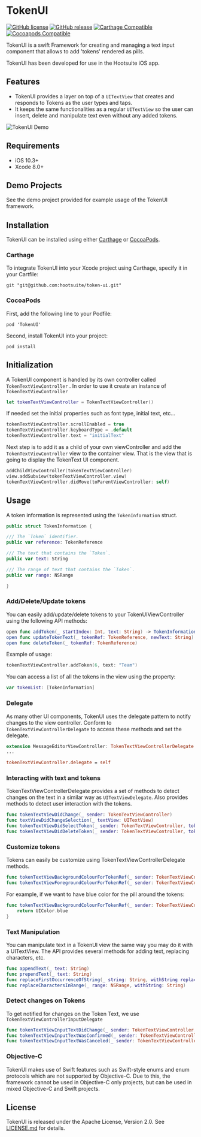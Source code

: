 # TokenUI

[![GitHub license](https://img.shields.io/badge/license-Apache%202-lightgrey.svg)](https://raw.githubusercontent.com/Carthage/Carthage/master/LICENSE.md)
[![GitHub release](https://img.shields.io/github/release/carthage/carthage.svg)](https://github.com/Carthage/Carthage/releases)
[![Carthage Compatible](https://img.shields.io/badge/Carthage-compatible-4BC51D.svg?style=flat)](https://github.com/Carthage/Carthage)
[![Cocoapods Compatible](https://img.shields.io/cocoapods/v/Alamofire.svg)](https://img.shields.io/cocoapods/v/Alamofire.svg)

TokenUI is a swift Framework for creating and managing a text input component that allows to add 'tokens' rendered as pills.

TokenUI has been developed for use in the Hootsuite iOS app.

## Features

- TokenUI provides a layer on top of a `UITextView` that creates and responds to Tokens as the user types and taps.
- It keeps the same functionalities as a regular `UITextView` so the user can insert, delete and manipulate text even without any added tokens.

![TokenUI Demo](https://github.com/hootsuite/token-ui/tree/master/Demo/Resources/TokenUIDemo.gif)

## Requirements

- iOS 10.3+
- Xcode 8.0+

## Demo Projects

See the demo project provided for example usage of the TokenUI framework.


## Installation

TokenUI can be installed using either [Carthage](https://github.com/Carthage/Carthage) or [CocoaPods](https://cocoapods.org/).

### Carthage

To integrate TokenUI into your Xcode project using Carthage, specify it in your Cartfile:

```
git "git@github.com:hootsuite/token-ui.git"
```

### CocoaPods

First, add the following line to your Podfile:

```
pod 'TokenUI'
```

Second, install TokenUI into your project:

```
pod install
```


## Initialization

A TokenUI component is handled by its own controller called `TokenTextViewController` . In order to use it create an instance of `TokenTextViewController`

```swift
let tokenTextViewController = TokenTextViewController()
```

If needed set the initial properties such as font type, initial text, etc...

```swift
tokenTextViewController.scrollEnabled = true
tokenTextViewController.keyboardType = .default
tokenTextViewController.text = "initialText"

```

Next step is to add it as a child of your own viewController and add the `TokenTextViewController` view to the container view. That is the view that is going to display the TokenText UI component.

```swift
addChildViewController(tokenTextViewController)
view.addSubview(tokenTextViewController.view)
tokenTextViewController.didMove(toParentViewController: self)

```


## Usage

A token information is represented using the `TokenInformation` struct.

```swift
public struct TokenInformation {

/// The `Token` identifier.
public var reference: TokenReference

/// The text that contains the `Token`.
public var text: String

/// The range of text that contains the `Token`.
public var range: NSRange

}
```

### Add/Delete/Update tokens

You can easily add/update/delete tokens to your TokenUIViewController using the following API methods:

```swift
open func addToken(_ startIndex: Int, text: String) -> TokenInformation
open func updateTokenText(_ tokenRef: TokenReference, newText: String)
open func deleteToken(_ tokenRef: TokenReference)

```

Example of usage:

```swift
tokenTextViewController.addToken(6, text: "Team")
```


You can access a list of all the tokens in the view using the property:

```swift
var tokenList: [TokenInformation]
```


### Delegate


As many other UI components, TokenUI uses the delegate pattern to notify changes to the view controller. Conform to `TokenTextViewControllerDelegate` to access these methods and set the delegate.

```swift
extension MessageEditorViewController: TokenTextViewControllerDelegate
...

tokenTextViewController.delegate = self
```

### Interacting with text and tokens

TokenTextViewControllerDelegate provides a set of methods to detect changes on the text in a similar way as `UITextViewDelegate`. Also provides methods to detect user interaction with the tokens.

```swift
func tokenTextViewDidChange(_ sender: TokenTextViewController)
func textViewDidChangeSelection(_ textView: UITextView)
func tokenTextViewDidSelectToken(_ sender: TokenTextViewController, tokenRef: TokenReference, fromRect rect: CGRect)
func tokenTextViewDidDeleteToken(_ sender: TokenTextViewController, tokenRef: TokenReference)

```

### Customize tokens

Tokens can easily be customize using TokenTextViewControllerDelegate methods.

```swift
func tokenTextViewBackgroundColourForTokenRef(_ sender: TokenTextViewController, tokenRef: TokenReference) -> UIColor?
func tokenTextViewForegroundColourForTokenRef(_ sender: TokenTextViewController, tokenRef: TokenReference) -> UIColor?
```

For example, if we want to have blue color for the pill around the tokens:

```swift
func tokenTextViewBackgroundColourForTokenRef(_ sender: TokenTextViewController, tokenRef: TokenReference) -> UIColor? {
	return UIColor.blue
}
```

### Text Manipulation

You can manipulate text in a TokenUI view the same way you may do it with a UITextView. The API provides several methods for adding text, replacing characters, etc.

```swift
func appendText(_ text: String)
func prependText(_ text: String)
func replaceFirstOccurrenceOfString(_ string: String, withString replacement: String)
func replaceCharactersInRange(_ range: NSRange, withString: String)
```

### Detect changes on Tokens

To get notified for changes on the Token Text, we use `TokenTextViewControllerInputDelegate`

```swift
func tokenTextViewInputTextDidChange(_ sender: TokenTextViewController, inputText: String)
func tokenTextViewInputTextWasConfirmed(_ sender: TokenTextViewController)
func tokenTextViewInputTextWasCanceled(_ sender: TokenTextViewController, reason: TokenTextInputCancellationReason)
```


### Objective-C

TokenUI makes use of Swift features such as Swift-style enums and enum protocols which are not supported by Objective-C. Due to this, the framework cannot be used in Objective-C only projects, but can be used in mixed Objective-C and Swift projects.


## License

TokenUI is released under the Apache License, Version 2.0. See [LICENSE.md](LICENSE.md) for details.

